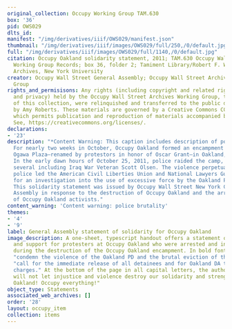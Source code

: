 ```yaml
---
original_collection: Occupy Working Group TAM.630
box: '36'
pid: OWS029
dlts_id:
manifest: "/img/derivatives/iiif/OWS029/manifest.json"
thumbnail: "/img/derivatives/iiif/images/OWS029/full/250,/0/default.jpg"
full: "/img/derivatives/iiif/images/OWS029/full/1140,/0/default.jpg"
citation: Occupy Oakland solidarity statement, 2011; TAM.630 Occupy Wall Street Archives
  Working Group Records; box 36, folder 2; Tamiment Library/Robert F. Wagner Labor
  Archives, New York University
creator: Occupy Wall Street General Assembly; Occupy Wall Street Archives Working
  Group
rights_and_permisisons: Any rights (including copyright and related rights to publicity
  and privacy) held by the Occupy Wall Street Archives Working Group, the creator
  of this collection, were relinquished and transferred to the public domain in 2013
  by Amy Roberts. These materials are governed by a Creative Commons CC0 license,
  which permits publication and reproduction of materials accompanied by full attribution.
  See, https://creativecommons.org/licenses/.
declarations:
- '23'
description: "*Content Warning: This caption includes description of police brutality*
  For nearly two weeks in October, Occupy Oakland formed an encampment at Frank H.
  Ogawa Plaza—renamed by protestors in honor of Oscar Grant—in Oakland, California.
  In the early dawn hours of October 25, 2011, police raided the camp, seriously injuring
  several including Iraq War Veteran Scott Olsen. The violence perpetuated by the
  police led the American Civil Liberties Union and National Lawyers Guild to call
  for an investigation into the use of excessive force by the Oakland Police Department.
  This solidarity statement was issued by Occupy Wall Street New York City General
  Assembly in response to the destruction of Occupy Oakland and the arrest and injury
  of Occupy Oakland activists."
content_warning: 'Content warning: police brutality'
themes:
- '4'
- '9'
label: General Assembly statement of solidarity for Occupy Oakland
image_description: A one-sheet, typescript handout offers a statement of solidarity
  and support for protesters at Occupy Oakland who were arrested and injured by police
  during the destruction of the Occupy Oakland encampment. In bold font, the authors
  "condemn the violence of the Oakland PD and the brutal eviction of the camp" and
  "call for the immediate release of all detainees and for Oakland DA to drop all
  charges." At the bottom of the page in all capital letters, the authors write "We
  will not let injustice and violence destroy our solidarity and strength. Re-occupy
  Oakland! Occupy everything!"
object_type: Statements
associated_web_archives: []
order: '28'
layout: occupy_item
collection: items
---
```


